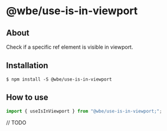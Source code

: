 # @wbe/use-is-in-viewport

## About

Check if a specific ref element is visible in viewport.

## Installation

```shell script
$ npm install -S @wbe/use-is-in-viewport
```

## How to use

```js
import { useIsInViewport } from "@wbe/use-is-in-viewport;";
```

// TODO
